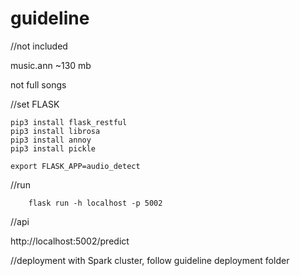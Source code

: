 # guideline

//not included

music.ann  ~130 mb

not full songs

//set FLASK
```
pip3 install flask_restful
pip3 install librosa
pip3 install annoy
pip3 install pickle

export FLASK_APP=audio_detect
```
//run
```
    flask run -h localhost -p 5002
```
//api

http://localhost:5002/predict

//deployment with Spark cluster, follow guideline deployment folder